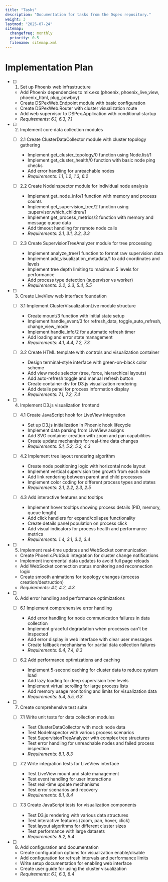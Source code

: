 ```yaml
---
title: "Tasks"
description: "Documentation for tasks from the Dspex repository."
weight: 3
lastmod: "2025-07-24"
sitemap:
  changefreq: monthly
  priority: 0.5
  filename: sitemap.xml
---
```


# Implementation Plan

- [ ] 1. Set up Phoenix web infrastructure
  - Add Phoenix dependencies to mix.exs (phoenix, phoenix_live_view, phoenix_html, plug_cowboy)
  - Create DSPexWeb.Endpoint module with basic configuration
  - Create DSPexWeb.Router with cluster visualization route
  - Add web supervisor to DSPex.Application with conditional startup
  - _Requirements: 6.1, 6.3, 7.1_

- [ ] 2. Implement core data collection modules
  - [ ] 2.1 Create ClusterDataCollector module with cluster topology gathering
    - Implement get_cluster_topology/0 function using Node.list/1
    - Implement get_cluster_health/0 function with basic node ping checks
    - Add error handling for unreachable nodes
    - _Requirements: 1.1, 1.2, 1.3, 6.2_

  - [ ] 2.2 Create NodeInspector module for individual node analysis
    - Implement get_node_info/1 function with memory and process counts
    - Implement get_supervision_tree/2 function using :supervisor.which_children/1
    - Implement get_process_metrics/2 function with memory and message queue data
    - Add timeout handling for remote node calls
    - _Requirements: 2.1, 3.1, 3.2, 3.3_

  - [ ] 2.3 Create SupervisionTreeAnalyzer module for tree processing
    - Implement analyze_tree/1 function to format raw supervision data
    - Implement add_visualization_metadata/1 to add coordinates and levels
    - Implement tree depth limiting to maximum 5 levels for performance
    - Add process type detection (supervisor vs worker)
    - _Requirements: 2.2, 2.3, 5.4, 5.5_

- [ ] 3. Create LiveView web interface foundation
  - [ ] 3.1 Implement ClusterVisualizationLive module structure
    - Create mount/3 function with initial state setup
    - Implement handle_event/3 for refresh_data, toggle_auto_refresh, change_view_mode
    - Implement handle_info/2 for automatic refresh timer
    - Add loading and error state management
    - _Requirements: 4.1, 4.4, 7.2, 7.3_

  - [ ] 3.2 Create HTML template with controls and visualization container
    - Design terminal-style interface with green-on-black color scheme
    - Add view mode selector (tree, force, hierarchical layouts)
    - Add auto-refresh toggle and manual refresh button
    - Create container div for D3.js visualization rendering
    - Add details panel for process information display
    - _Requirements: 7.1, 7.2, 7.4_

- [ ] 4. Implement D3.js visualization frontend
  - [ ] 4.1 Create JavaScript hook for LiveView integration
    - Set up D3.js initialization in Phoenix hook lifecycle
    - Implement data parsing from LiveView assigns
    - Add SVG container creation with zoom and pan capabilities
    - Create update mechanism for real-time data changes
    - _Requirements: 5.1, 5.2, 5.3, 4.3_

  - [ ] 4.2 Implement tree layout rendering algorithm
    - Create node positioning logic with horizontal node layout
    - Implement vertical supervision tree growth from each node
    - Add link rendering between parent and child processes
    - Implement color coding for different process types and states
    - _Requirements: 2.1, 2.2, 2.3, 2.5_

  - [ ] 4.3 Add interactive features and tooltips
    - Implement hover tooltips showing process details (PID, memory, queue length)
    - Add click handlers for expand/collapse functionality
    - Create details panel population on process click
    - Add visual indicators for process health and performance metrics
    - _Requirements: 1.4, 3.1, 3.2, 3.4_

- [ ] 5. Implement real-time updates and WebSocket communication
  - Create Phoenix.PubSub integration for cluster change notifications
  - Implement incremental data updates to avoid full page reloads
  - Add WebSocket connection status monitoring and reconnection logic
  - Create smooth animations for topology changes (process creation/destruction)
  - _Requirements: 4.1, 4.2, 4.3_

- [ ] 6. Add error handling and performance optimizations
  - [ ] 6.1 Implement comprehensive error handling
    - Add error handling for node communication failures in data collection
    - Implement graceful degradation when processes can't be inspected
    - Add error display in web interface with clear user messages
    - Create fallback mechanisms for partial data collection failures
    - _Requirements: 6.4, 7.4, 8.3_

  - [ ] 6.2 Add performance optimizations and caching
    - Implement 5-second caching for cluster data to reduce system load
    - Add lazy loading for deep supervision tree levels
    - Implement virtual scrolling for large process lists
    - Add memory usage monitoring and limits for visualization data
    - _Requirements: 5.4, 5.5, 6.3_

- [ ] 7. Create comprehensive test suite
  - [ ] 7.1 Write unit tests for data collection modules
    - Test ClusterDataCollector with mock node data
    - Test NodeInspector with various process scenarios
    - Test SupervisionTreeAnalyzer with complex tree structures
    - Test error handling for unreachable nodes and failed process inspection
    - _Requirements: 8.1, 8.3_

  - [ ] 7.2 Write integration tests for LiveView interface
    - Test LiveView mount and state management
    - Test event handling for user interactions
    - Test real-time update mechanisms
    - Test error scenarios and recovery
    - _Requirements: 8.1, 8.4_

  - [ ] 7.3 Create JavaScript tests for visualization components
    - Test D3.js rendering with various data structures
    - Test interactive features (zoom, pan, hover, click)
    - Test layout algorithms for different cluster sizes
    - Test performance with large datasets
    - _Requirements: 8.2, 8.4_

- [ ] 8. Add configuration and documentation
  - Create configuration options for visualization enable/disable
  - Add configuration for refresh intervals and performance limits
  - Write setup documentation for enabling web interface
  - Create user guide for using the cluster visualization
  - _Requirements: 6.1, 6.3, 8.4_